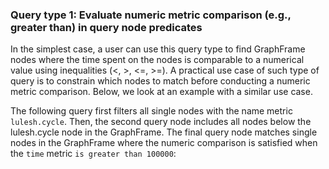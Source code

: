 ### Query type 1: Evaluate numeric metric comparison (e.g., greater than) in query node predicates


In the simplest case, a user can use this query type to find GraphFrame nodes where the time spent on the nodes is comparable to a numerical value using inequalities (<, >, <=, >=). A practical use case of such type of query is to constrain which nodes to match before conducting a numeric metric comparison. Below, we look at an example with a similar use case.

The following query first filters all single nodes with the name metric `lulesh.cycle`. Then, the second query node includes all nodes below the lulesh.cycle node in the GraphFrame. The final query node matches single nodes in the GraphFrame where the numeric comparison is satisfied when the `time` metric `is greater than 100000`:
